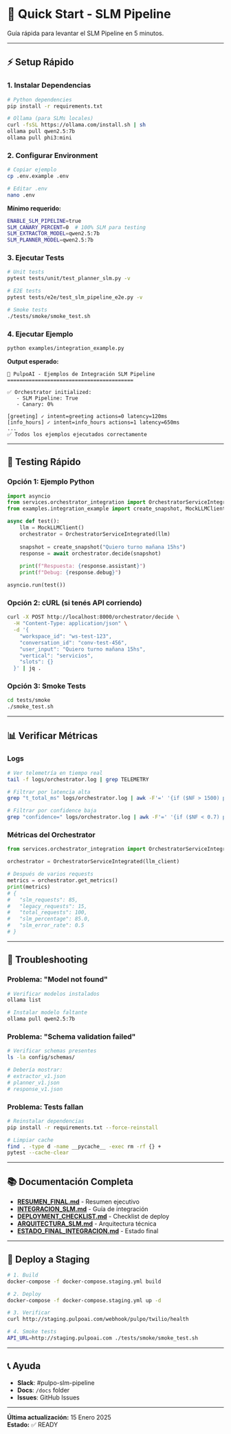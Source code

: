 # 🚀 Quick Start - SLM Pipeline

Guía rápida para levantar el SLM Pipeline en 5 minutos.

---

## ⚡ Setup Rápido

### 1. Instalar Dependencias

```bash
# Python dependencies
pip install -r requirements.txt

# Ollama (para SLMs locales)
curl -fsSL https://ollama.com/install.sh | sh
ollama pull qwen2.5:7b
ollama pull phi3:mini
```

### 2. Configurar Environment

```bash
# Copiar ejemplo
cp .env.example .env

# Editar .env
nano .env
```

**Mínimo requerido:**
```bash
ENABLE_SLM_PIPELINE=true
SLM_CANARY_PERCENT=0  # 100% SLM para testing
SLM_EXTRACTOR_MODEL=qwen2.5:7b
SLM_PLANNER_MODEL=qwen2.5:7b
```

### 3. Ejecutar Tests

```bash
# Unit tests
pytest tests/unit/test_planner_slm.py -v

# E2E tests
pytest tests/e2e/test_slm_pipeline_e2e.py -v

# Smoke tests
./tests/smoke/smoke_test.sh
```

### 4. Ejecutar Ejemplo

```bash
python examples/integration_example.py
```

**Output esperado:**
```
🚀 PulpoAI - Ejemplos de Integración SLM Pipeline
=========================================

✅ Orchestrator initialized:
   - SLM Pipeline: True
   - Canary: 0%

[greeting] ✓ intent=greeting actions=0 latency=120ms
[info_hours] ✓ intent=info_hours actions=1 latency=650ms
...
✅ Todos los ejemplos ejecutados correctamente
```

---

## 🧪 Testing Rápido

### Opción 1: Ejemplo Python

```python
import asyncio
from services.orchestrator_integration import OrchestratorServiceIntegrated
from examples.integration_example import create_snapshot, MockLLMClient

async def test():
    llm = MockLLMClient()
    orchestrator = OrchestratorServiceIntegrated(llm)
    
    snapshot = create_snapshot("Quiero turno mañana 15hs")
    response = await orchestrator.decide(snapshot)
    
    print(f"Respuesta: {response.assistant}")
    print(f"Debug: {response.debug}")

asyncio.run(test())
```

### Opción 2: cURL (si tenés API corriendo)

```bash
curl -X POST http://localhost:8000/orchestrator/decide \
  -H "Content-Type: application/json" \
  -d '{
    "workspace_id": "ws-test-123",
    "conversation_id": "conv-test-456",
    "user_input": "Quiero turno mañana 15hs",
    "vertical": "servicios",
    "slots": {}
  }' | jq .
```

### Opción 3: Smoke Tests

```bash
cd tests/smoke
./smoke_test.sh
```

---

## 📊 Verificar Métricas

### Logs

```bash
# Ver telemetría en tiempo real
tail -f logs/orchestrator.log | grep TELEMETRY

# Filtrar por latencia alta
grep "t_total_ms" logs/orchestrator.log | awk -F'=' '{if ($NF > 1500) print}'

# Filtrar por confidence baja
grep "confidence=" logs/orchestrator.log | awk -F'=' '{if ($NF < 0.7) print}'
```

### Métricas del Orchestrator

```python
from services.orchestrator_integration import OrchestratorServiceIntegrated

orchestrator = OrchestratorServiceIntegrated(llm_client)

# Después de varios requests
metrics = orchestrator.get_metrics()
print(metrics)
# {
#   "slm_requests": 85,
#   "legacy_requests": 15,
#   "total_requests": 100,
#   "slm_percentage": 85.0,
#   "slm_error_rate": 0.5
# }
```

---

## 🔧 Troubleshooting

### Problema: "Model not found"

```bash
# Verificar modelos instalados
ollama list

# Instalar modelo faltante
ollama pull qwen2.5:7b
```

### Problema: "Schema validation failed"

```bash
# Verificar schemas presentes
ls -la config/schemas/

# Debería mostrar:
# extractor_v1.json
# planner_v1.json
# response_v1.json
```

### Problema: Tests fallan

```bash
# Reinstalar dependencias
pip install -r requirements.txt --force-reinstall

# Limpiar cache
find . -type d -name __pycache__ -exec rm -rf {} +
pytest --cache-clear
```

---

## 📚 Documentación Completa

- **[RESUMEN_FINAL.md](RESUMEN_FINAL.md)** - Resumen ejecutivo
- **[INTEGRACION_SLM.md](INTEGRACION_SLM.md)** - Guía de integración
- **[DEPLOYMENT_CHECKLIST.md](DEPLOYMENT_CHECKLIST.md)** - Checklist de deploy
- **[ARQUITECTURA_SLM.md](ARQUITECTURA_SLM.md)** - Arquitectura técnica
- **[ESTADO_FINAL_INTEGRACION.md](ESTADO_FINAL_INTEGRACION.md)** - Estado final

---

## 🚀 Deploy a Staging

```bash
# 1. Build
docker-compose -f docker-compose.staging.yml build

# 2. Deploy
docker-compose -f docker-compose.staging.yml up -d

# 3. Verificar
curl http://staging.pulpoai.com/webhook/pulpo/twilio/health

# 4. Smoke tests
API_URL=http://staging.pulpoai.com ./tests/smoke/smoke_test.sh
```

---

## 📞 Ayuda

- **Slack**: #pulpo-slm-pipeline
- **Docs**: `/docs` folder
- **Issues**: GitHub Issues

---

**Última actualización:** 15 Enero 2025  
**Estado:** ✅ READY
